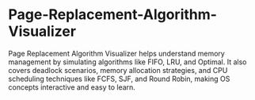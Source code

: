 # Page-Replacement-Algorithm-Visualizer
Page Replacement Algorithm Visualizer helps understand memory management by simulating algorithms like FIFO, LRU, and Optimal. It also covers deadlock scenarios, memory allocation strategies, and CPU scheduling techniques like FCFS, SJF, and Round Robin, making OS concepts interactive and easy to learn.
